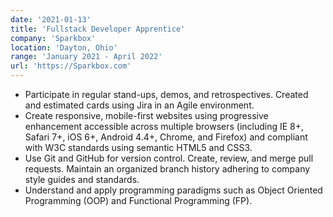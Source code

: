 ```yaml
---
date: '2021-01-13'
title: 'Fullstack Developer Apprentice'
company: 'Sparkbox'
location: 'Dayton, Ohio'
range: 'January 2021 - April 2022'
url: 'https://Sparkbox.com'
---
```


- Participate in regular stand-ups, demos, and retrospectives. Created
and estimated cards using Jira in an Agile environment.
- Create responsive, mobile-first websites using progressive
enhancement accessible across multiple browsers (including IE 8+,
Safari 7+, iOS 6+, Android 4.4+, Chrome, and Firefox) and compliant
with W3C standards using semantic HTML5 and CSS3.
- Use Git and GitHub for version control. Create, review, and merge
pull requests. Maintain an organized branch history adhering to
company style guides and standards.
- Understand and apply programming paradigms such as Object
Oriented Programming (OOP) and Functional Programming (FP).